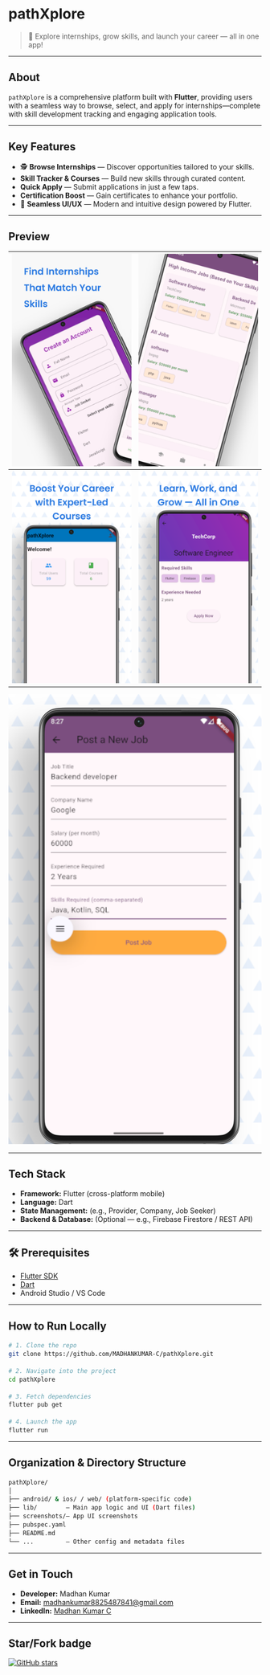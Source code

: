 #  pathXplore

> 🚀 Explore internships, grow skills, and launch your career — all in one app!

---

##  About

`pathXplore` is a comprehensive platform built with **Flutter**, providing users with a seamless way to browse, select, and apply for internships—complete with skill development tracking and engaging application tools.

---

##  Key Features

- 🕵️ **Browse Internships** — Discover opportunities tailored to your skills.
-  **Skill Tracker & Courses** — Build new skills through curated content.
-  **Quick Apply** — Submit applications in just a few taps.
-  **Certification Boost** — Gain certificates to enhance your portfolio.
- 🤝 **Seamless UI/UX** — Modern and intuitive design powered by Flutter.

---

##  Preview


| ![Cover 1](screenshots/1.png) | ![Cover 2](screenshots/2.png) |
|-------------------------------|-------------------------------|
| ![Cover 3](screenshots/3.png) | ![Cover 4](screenshots/4.png) |

![Cover 5](screenshots/5.png)

---

##  Tech Stack

- **Framework:** Flutter (cross-platform mobile)
- **Language:** Dart
- **State Management:** (e.g., Provider, Company, Job Seeker)
- **Backend & Database:** (Optional — e.g., Firebase Firestore / REST API)

---

## 🛠 Prerequisites

- [Flutter SDK](https://flutter.dev/docs/get-started/install)
- [Dart](https://dart.dev/get-dart)
- Android Studio / VS Code

---

##  How to Run Locally

```bash
# 1. Clone the repo
git clone https://github.com/MADHANKUMAR-C/pathXplore.git

# 2. Navigate into the project
cd pathXplore

# 3. Fetch dependencies
flutter pub get

# 4. Launch the app
flutter run
```

---

##  Organization & Directory Structure

```bash
pathXplore/
│
├── android/ & ios/ / web/ (platform-specific code)
├── lib/        — Main app logic and UI (Dart files)
├── screenshots/— App UI screenshots
├── pubspec.yaml
├── README.md
└── ...         — Other config and metadata files
```

---

##  Get in Touch

- **Developer:** Madhan Kumar  
- **Email:** [madhankumar8825487841@gmail.com](mailto:madhankumar8825487841@gmail.com)  
- **LinkedIn:** [Madhan Kumar C](https://www.linkedin.com/in/madhankumar-c-601132273)
  
---

##  Star/Fork badge

[![GitHub stars](https://img.shields.io/github/stars/MADHANKUMAR-C/pathXplore?style=social)](https://github.com/MADHANKUMAR-C/pathXplore/stargazers)

